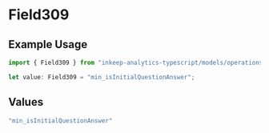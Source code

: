 # Field309

## Example Usage

```typescript
import { Field309 } from "inkeep-analytics-typescript/models/operations";

let value: Field309 = "min_isInitialQuestionAnswer";
```

## Values

```typescript
"min_isInitialQuestionAnswer"
```